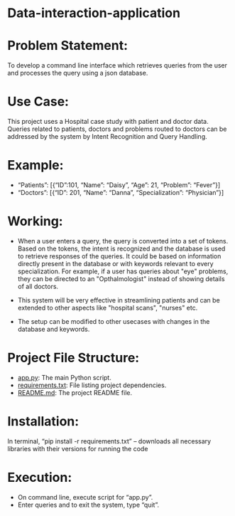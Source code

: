 # Data-interaction-application

# Problem Statement:

To develop a command line interface which retrieves queries from the user and processes the query using a json database.

# Use Case:

This project uses a Hospital case study with patient and doctor data. Queries related to patients, doctors and problems routed to doctors can be addressed by the system by Intent Recognition and Query Handling.

# Example:

- “Patients”: [{“ID”:101, “Name”: “Daisy”, “Age”: 21, “Problem”: “Fever”}]
- “Doctors”: [{“ID”: 201, “Name”: “Danna”, “Specialization”: “Physician”}]

# Working:

- When a user enters a query, the query is converted into a set of tokens. Based on the tokens, the intent is recognized and the database is used to retrieve responses of the queries. It could be based on information directly present in the database or with keywords relevant to every specialization. For example, if a user has queries about "eye" problems, they can be directed to an "Opthalmologist" instead of showing details of all doctors.

- This system will be very effective in streamlining patients and can be extended to other aspects like "hospital scans", "nurses" etc.

- The setup can be modified to other usecases with changes in the database and keywords.

# Project File Structure:

- [app.py](app.py): The main Python script.
- [requirements.txt](requirements.txt): File listing project dependencies.
- [README.md](README.md): The project README file.

# Installation:

In terminal, “pip install -r requirements.txt” – downloads all necessary libraries with their versions for running the code

# Execution:

- On command line, execute script for “app.py”.
- Enter queries and to exit the system, type “quit”.

